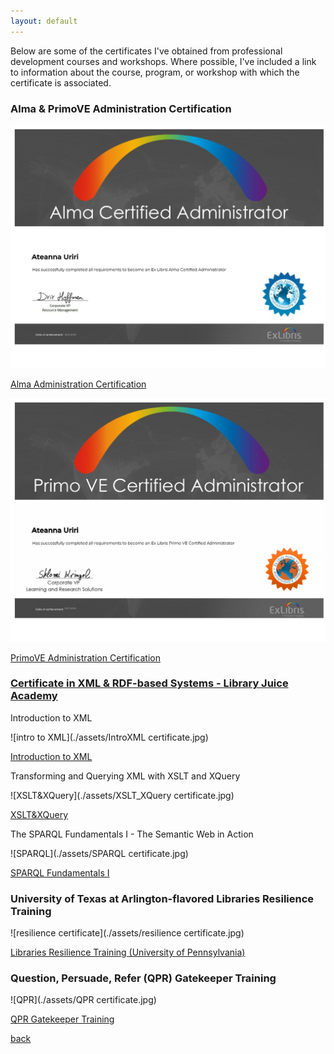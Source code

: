 ```yaml
---
layout: default
---
```


Below are some of the certificates I've obtained from professional development courses and workshops. Where possible, I've included a link to information about the course, program, or workshop with which the certificate is associated.


### Alma & PrimoVE Administration Certification
![alma admin certificate](./assets/almacertificate.jpg)

[Alma Administration Certification](https://knowledge.exlibrisgroup.com/Alma/Training/Alma_Administration_Certification/01_Certification_Overview_Page)

![primoVE admin certificate](./assets/primovecertificate.jpg)

[PrimoVE Administration Certification](https://knowledge.exlibrisgroup.com/Primo/Training/Primo_Training/Primo_Certification/00_Primo_Administration_Certification_Overview)

### [Certificate in XML & RDF-based Systems - Library Juice Academy](https://libraryjuiceacademy.com/certificate-xml-rdf.php)
Introduction to XML

![intro to XML](./assets/IntroXML certificate.jpg)

[Introduction to XML](https://libraryjuiceacademy.com/019-intro-xml.php)

Transforming and Querying XML with XSLT and XQuery

![XSLT&XQuery](./assets/XSLT_XQuery certificate.jpg)

[XSLT&XQuery](https://libraryjuiceacademy.com/052-querying-xml.php)

The SPARQL Fundamentals I - The Semantic Web in Action

![SPARQL](./assets/SPARQL certificate.jpg)

[SPARQL Fundamentals I](https://libraryjuiceacademy.com/055-SPARQL.php)

### University of Texas at Arlington-flavored Libraries Resilience Training
![resilience certificate](./assets/resilience certificate.jpg)

[Libraries Resilience Training (University of Pennsylvania)](https://ppc.sas.upenn.edu/services/penn-resilience-training)

### Question, Persuade, Refer (QPR) Gatekeeper Training
![QPR](./assets/QPR certificate.jpg)

[QPR Gatekeeper Training](https://qprinstitute.com/organization-training)




[back](./)
